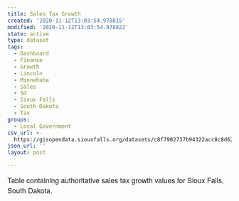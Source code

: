 ```yaml
---
title: Sales Tax Growth
created: '2020-11-12T13:03:54.978815'
modified: '2020-11-12T13:03:54.978822'
state: active
type: dataset
tags:
  - Dashboard
  - Finance
  - Growth
  - Lincoln
  - Minnehaha
  - Sales
  - Sd
  - Sioux Falls
  - South Dakota
  - Tax
groups:
  - Local Government
csv_url: >-
  https://gisopendata.siouxfalls.org/datasets/c8f7902737b94322acc8c8d621127533_7.csv?outSR=%7B%22latestWkid%22%3A32164%2C%22wkid%22%3A32164%7D
json_url: ''
layout: post

---
```

<span style='font-family: &quot;Avenir Next W01&quot;, &quot;Avenir Next W00&quot;, &quot;Avenir Next&quot;, Avenir, &quot;Helvetica Neue&quot;, sans-serif; font-size: 16px;'>Table containing authoritative sales tax growth values for Sioux Falls, South Dakota.</span>

